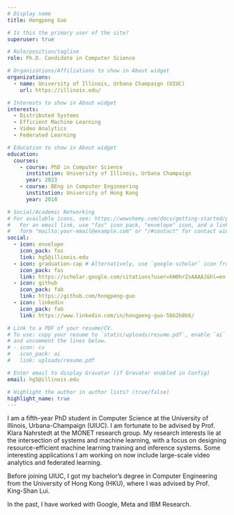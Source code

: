 ```yaml
---
# Display name
title: Hongpeng Guo

# Is this the primary user of the site?
superuser: true

# Role/position/tagline
role: Ph.D. Candidate in Computer Science

# Organizations/Affiliations to show in About widget
organizations:
  - name: University of Illinois, Urbana Champaign (UIUC)
    url: https://illinois.edu/

# Interests to show in About widget
interests:
  - Distributed Systems
  - Efficient Machine Learning
  - Video Analytics
  - Federated Learning

# Education to show in About widget
education:
  courses:
    - course: PhD in Computer Science
      institution: University of Illinois, Urbana Champaign
      year: 2023
    - course: BEng in Computer Engineering
      institution: University of Hong Kong
      year: 2018

# Social/Academic Networking
# For available icons, see: https://wowchemy.com/docs/getting-started/page-builder/#icons
#   For an email link, use "fas" icon pack, "envelope" icon, and a link in the
#   form "mailto:your-email@example.com" or "/#contact" for contact widget.
social:
  - icon: envelope
    icon_pack: fas
    link: hg5@illinois.edu
  - icon: graduation-cap # Alternatively, use `google-scholar` icon from `ai` icon pack
    icon_pack: fas
    link: https://scholar.google.com/citations?user=kW0hrZsAAAAJ&hl=en
  - icon: github
    icon_pack: fab
    link: https://github.com/hongpeng-guo
  - icon: linkedin
    icon_pack: fab
    link: https://www.linkedin.com/in/hongpeng-guo-5bb2b8b6/

# Link to a PDF of your resume/CV.
# To use: copy your resume to `static/uploads/resume.pdf`, enable `ai` icons in `params.toml`,
# and uncomment the lines below.
# - icon: cv
#   icon_pack: ai
#   link: uploads/resume.pdf

# Enter email to display Gravatar (if Gravatar enabled in Config)
email: hg5@illinois.edu

# Highlight the author in author lists? (true/false)
highlight_name: true
---
```


I am a fifth-year PhD student in Computer Science at the University of Illinois, Urbana-Champaign (UIUC). I am fortunate to be advised by Prof. Klara Nahrstedt at the MONET research group. My research interests lie at the intersection of systems and machine learning, with a focus on designing resource-efficient machine learning training and inference systems. Some interesting applications I am working on now include large-scale video analytics and federated learning.

Before joining UIUC, I got my bachelor’s degree in Computer Engineering from the University of Hong Kong (HKU), where I was advised by Prof. King-Shan Lui.

In the past, I have worked with Google, Meta and IBM Research.

